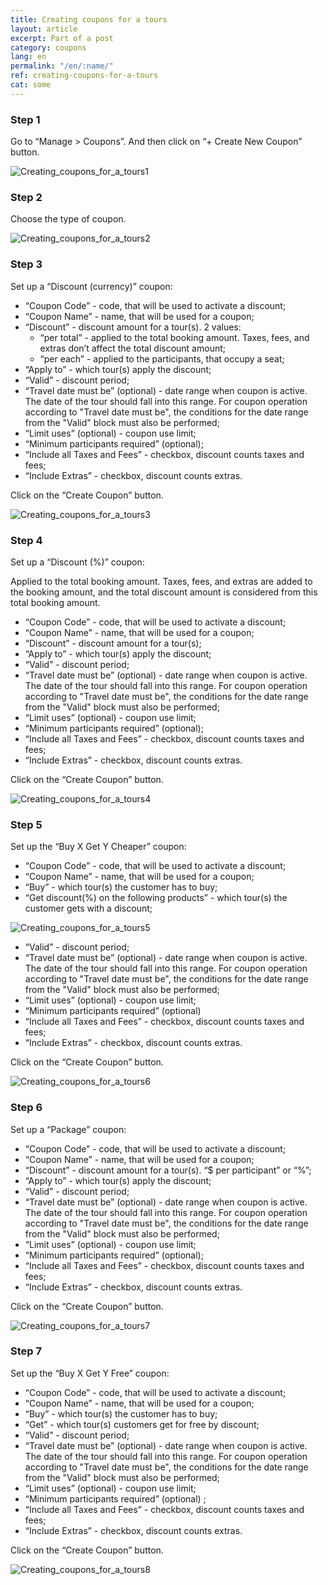 ```yaml
---
title: Creating coupons for a tours
layout: article
excerpt: Part of a post
category: coupons
lang: en
permalink: "/en/:name/"
ref: creating-coupons-for-a-tours
cat: some
---
```


### **Step 1**

Go to “Manage > Coupons”. And then click on “+ Create New Coupon” button.

![Creating_coupons_for_a_tours1](/assets/images/creating_coupons_for_a_tours1.png)

### **Step 2**

Choose the type of coupon. 

![Creating_coupons_for_a_tours2](/assets/images/creating_coupons_for_a_tours2.png)

### **Step 3**

Set up a “Discount (currency)” coupon:
- “Coupon Code” - code, that will be used to activate a discount;
- “Coupon Name” - name, that will be used for a coupon;
- “Discount” - discount amount for a tour(s). 2 values: 
	- “per total” - applied to the total booking amount. Taxes, fees, and extras don’t affect the total discount amount;
	- “per each” - applied to the participants, that occupy a seat;
- “Apply to” - which tour(s) apply the discount;
- “Valid” - discount period;
- “Travel date must be” (optional) - date range when сoupon is active. The date of the tour should fall into this range. For coupon operation according to "Travel date must be", the conditions for the date range from the "Valid" block must also be performed;
- “Limit uses” (optional) - coupon use limit;
- “Minimum participants required” (optional);
- “Include all Taxes and Fees” - checkbox, discount counts taxes and fees;
- “Include Extras” - checkbox, discount counts extras.

Click on the “Create Coupon” button.

![Creating_coupons_for_a_tours3](/assets/images/creating_coupons_for_a_tours3.png)

### **Step 4**

Set up a “Discount (%)” coupon:

Applied to the total booking amount. Taxes, fees, and extras are added to the booking amount, and the total discount amount is considered from this total booking amount.
 
- “Coupon Code” - code, that will be used to activate a discount;
- “Coupon Name” - name, that will be used for a coupon;
- “Discount” - discount amount for a tour(s);
- “Apply to” - which tour(s) apply the discount;
- “Valid” - discount period;
- “Travel date must be” (optional) - date range when сoupon is active. The date of the tour should fall into this range. For coupon operation according to "Travel date must be", the conditions for the date range from the "Valid" block must also be performed;
- “Limit uses” (optional) - coupon use limit;
- “Minimum participants required” (optional);
- “Include all Taxes and Fees” - checkbox, discount counts taxes and fees;
- “Include Extras” - checkbox, discount counts extras.

Click on the “Create Coupon” button.

![Creating_coupons_for_a_tours4](/assets/images/creating_coupons_for_a_tours4.png)

### **Step 5**

Set up the “Buy X Get Y Cheaper” coupon:
- “Coupon Code” - code, that will be used to activate a discount;
- “Coupon Name” - name, that will be used for a coupon;
- “Buy” - which tour(s) the customer has to buy;
- “Get discount(%) on the following products” - which tour(s) the customer gets with a discount;

![Creating_coupons_for_a_tours5](/assets/images/creating_coupons_for_a_tours5.png)

- “Valid” - discount period;
- “Travel date must be” (optional) - date range when сoupon is active. The date of the tour should fall into this range. For coupon operation according to "Travel date must be", the conditions for the date range from the "Valid" block must also be performed;
- “Limit uses” (optional) - coupon use limit;
- “Minimum participants required” (optional)
- “Include all Taxes and Fees” - checkbox, discount counts taxes and fees;
- “Include Extras” - checkbox, discount counts extras.

Click on the “Create Coupon” button.

![Creating_coupons_for_a_tours6](/assets/images/creating_coupons_for_a_tours6.png)

### **Step 6**

Set up a “Package” coupon:
- “Coupon Code” - code, that will be used to activate a discount;
- “Coupon Name” - name, that will be used for a coupon;
- “Discount” - discount amount for a tour(s). “$ per participant” or “%”;
- “Apply to” - which tour(s) apply the discount;
- “Valid” - discount period;
- “Travel date must be” (optional) - date range when сoupon is active. The date of the tour should fall into this range. For coupon operation according to "Travel date must be", the conditions for the date range from the "Valid" block must also be performed;
- “Limit uses” (optional) - coupon use limit;
- “Minimum participants required” (optional);
- “Include all Taxes and Fees” - checkbox, discount counts taxes and fees;
- “Include Extras” - checkbox, discount counts extras.

Click on the “Create Coupon” button.

![Creating_coupons_for_a_tours7](/assets/images/creating_coupons_for_a_tours7.png)

### **Step 7**

Set up the “Buy X Get Y Free” coupon:
- “Coupon Code” - code, that will be used to activate a discount;
- “Coupon Name” - name, that will be used for a coupon;
- “Buy” -  which tour(s) the customer has to buy;
- “Get” - which tour(s) customers get for free by discount;
- “Valid” - discount period;
- “Travel date must be” (optional) - date range when сoupon is active. The date of the tour should fall into this range. For coupon operation according to "Travel date must be", the conditions for the date range from the "Valid" block must also be performed;
- “Limit uses” (optional) - coupon use limit;
- “Minimum participants required” (optional) ;
- “Include all Taxes and Fees” - checkbox, discount counts taxes and fees;
- “Include Extras” - checkbox, discount counts extras.

Click on the “Create Coupon” button.

![Creating_coupons_for_a_tours8](/assets/images/creating_coupons_for_a_tours8.png)
